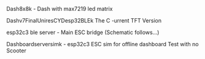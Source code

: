 Dash8x8k - Dash with max7219 led matrix

Dashv7FinalUniresCYDesp32BLEk The C -urrent TFT Version

esp32c3 ble server - Main ESC bridge (Schematic follows...)

Dashboardserversimk - esp32c3 ESC sim for offline dashboard Test with no Scooter
